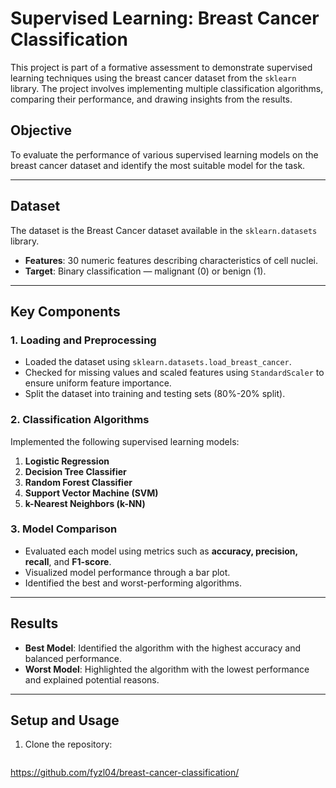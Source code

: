 # **Supervised Learning: Breast Cancer Classification**

This project is part of a formative assessment to demonstrate supervised learning techniques using the breast cancer dataset from the `sklearn` library. The project involves implementing multiple classification algorithms, comparing their performance, and drawing insights from the results.

## **Objective**
To evaluate the performance of various supervised learning models on the breast cancer dataset and identify the most suitable model for the task.

---

## **Dataset**
The dataset is the Breast Cancer dataset available in the `sklearn.datasets` library.  
- **Features**: 30 numeric features describing characteristics of cell nuclei.
- **Target**: Binary classification — malignant (0) or benign (1).

---

## **Key Components**

### **1. Loading and Preprocessing**
- Loaded the dataset using `sklearn.datasets.load_breast_cancer`.
- Checked for missing values and scaled features using `StandardScaler` to ensure uniform feature importance.
- Split the dataset into training and testing sets (80%-20% split).

### **2. Classification Algorithms**
Implemented the following supervised learning models:
1. **Logistic Regression**
2. **Decision Tree Classifier**
3. **Random Forest Classifier**
4. **Support Vector Machine (SVM)**
5. **k-Nearest Neighbors (k-NN)**

### **3. Model Comparison**
- Evaluated each model using metrics such as **accuracy, precision, recall**, and **F1-score**.
- Visualized model performance through a bar plot.
- Identified the best and worst-performing algorithms.

---

## **Results**

- **Best Model**: Identified the algorithm with the highest accuracy and balanced performance.
- **Worst Model**: Highlighted the algorithm with the lowest performance and explained potential reasons.

---

## **Setup and Usage**

1. Clone the repository:
   ```bash
  https://github.com/fyzl04/breast-cancer-classification/
